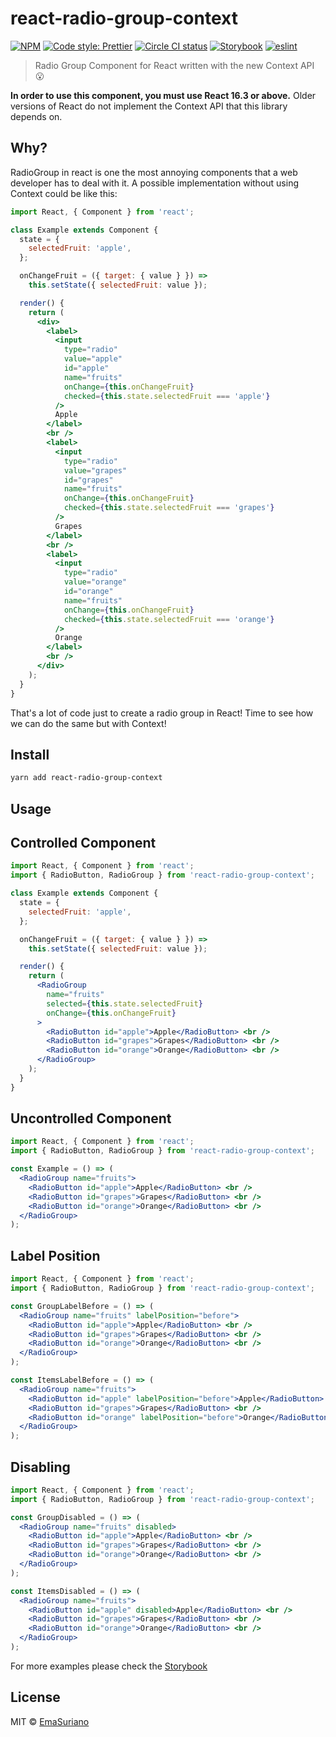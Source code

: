 # react-radio-group-context

[![NPM](https://img.shields.io/npm/v/react-radio-group-context.svg)](https://www.npmjs.com/package/react-radio-group-context) 
[![Code style: Prettier](https://img.shields.io/badge/Code_style-Prettier-e31f2e.svg)](https://github.com/prettier/prettier)
[![Circle CI status](https://circleci.com/gh/EmaSuriano/react-radio-group-context.png?circle-token=:circle-token)](https://circleci.com/gh/EmaSuriano/react-radio-group-context/tree/master)
[![Storybook](https://img.shields.io/badge/%F0%9F%93%93-Storybook-ff69b4.svg)](https://emasuriano.github.io/react-radio-group-context/)
[![eslint](https://img.shields.io/badge/eslint-enabled-green.svg)](https://eslint.org/)


> Radio Group Component for React written with the new Context API 😮

**In order to use this component, you must use React 16.3 or above.** Older versions of React do not implement the Context API that this library depends on.

## Why?

RadioGroup in react is one the most annoying components that a web developer has to deal with it. A possible implementation without using Context could be like this:

```jsx
import React, { Component } from 'react';

class Example extends Component {
  state = {
    selectedFruit: 'apple',
  };

  onChangeFruit = ({ target: { value } }) =>
    this.setState({ selectedFruit: value });

  render() {
    return (
      <div>
        <label>
          <input
            type="radio"
            value="apple"
            id="apple"
            name="fruits"
            onChange={this.onChangeFruit}
            checked={this.state.selectedFruit === 'apple'}
          />
          Apple
        </label>
        <br />
        <label>
          <input
            type="radio"
            value="grapes"
            id="grapes"
            name="fruits"
            onChange={this.onChangeFruit}
            checked={this.state.selectedFruit === 'grapes'}
          />
          Grapes
        </label>
        <br />
        <label>
          <input
            type="radio"
            value="orange"
            id="orange"
            name="fruits"
            onChange={this.onChangeFruit}
            checked={this.state.selectedFruit === 'orange'}
          />
          Orange
        </label>
        <br />
      </div>
    );
  }
}
```

That's a lot of code just to create a radio group in React! Time to see how we can do the same but with Context!

## Install

```bash
yarn add react-radio-group-context
```

## Usage

## Controlled Component

```jsx
import React, { Component } from 'react';
import { RadioButton, RadioGroup } from 'react-radio-group-context';

class Example extends Component {
  state = {
    selectedFruit: 'apple',
  };

  onChangeFruit = ({ target: { value } }) =>
    this.setState({ selectedFruit: value });

  render() {
    return (
      <RadioGroup
        name="fruits"
        selected={this.state.selectedFruit}
        onChange={this.onChangeFruit}
      >
        <RadioButton id="apple">Apple</RadioButton> <br />
        <RadioButton id="grapes">Grapes</RadioButton> <br />
        <RadioButton id="orange">Orange</RadioButton> <br />
      </RadioGroup>
    );
  }
}
```

## Uncontrolled Component

```jsx
import React, { Component } from 'react';
import { RadioButton, RadioGroup } from 'react-radio-group-context';

const Example = () => (
  <RadioGroup name="fruits">
    <RadioButton id="apple">Apple</RadioButton> <br />
    <RadioButton id="grapes">Grapes</RadioButton> <br />
    <RadioButton id="orange">Orange</RadioButton> <br />
  </RadioGroup>
);
```

## Label Position

```jsx
import React, { Component } from 'react';
import { RadioButton, RadioGroup } from 'react-radio-group-context';

const GroupLabelBefore = () => (
  <RadioGroup name="fruits" labelPosition="before">
    <RadioButton id="apple">Apple</RadioButton> <br />
    <RadioButton id="grapes">Grapes</RadioButton> <br />
    <RadioButton id="orange">Orange</RadioButton> <br />
  </RadioGroup>
);

const ItemsLabelBefore = () => (
  <RadioGroup name="fruits">
    <RadioButton id="apple" labelPosition="before">Apple</RadioButton> <br />
    <RadioButton id="grapes">Grapes</RadioButton> <br />
    <RadioButton id="orange" labelPosition="before">Orange</RadioButton> <br />
  </RadioGroup>
);
```

## Disabling

```jsx
import React, { Component } from 'react';
import { RadioButton, RadioGroup } from 'react-radio-group-context';

const GroupDisabled = () => (
  <RadioGroup name="fruits" disabled>
    <RadioButton id="apple">Apple</RadioButton> <br />
    <RadioButton id="grapes">Grapes</RadioButton> <br />
    <RadioButton id="orange">Orange</RadioButton> <br />
  </RadioGroup>
);

const ItemsDisabled = () => (
  <RadioGroup name="fruits">
    <RadioButton id="apple" disabled>Apple</RadioButton> <br />
    <RadioButton id="grapes">Grapes</RadioButton> <br />
    <RadioButton id="orange">Orange</RadioButton> <br />
  </RadioGroup>
);
```

For more examples please check the [Storybook](https://emasuriano.github.io/react-radio-group-context/)

## License

MIT © [EmaSuriano](https://github.com/EmaSuriano/react-radio-group-context)
